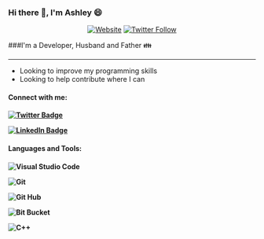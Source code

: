 ### Hi there :wave:, I'm Ashley :smile:
<p align="center">
  <a href="https://Asherz2013.github.io" target="_blank"><img alt="Website" src="https://img.shields.io/website?style=for-the-badge&url=https%3A%2F%2FAsherz2013.github.io"></a>
  <a href="https://twitter.com/asherz2009" target="_blank"><img alt="Twitter Follow" src="https://img.shields.io/twitter/follow/asherz2009?color=1DA1F2&logo=Twitter&style=for-the-badge"></a>
</p>

###I'm a Developer, Husband and Father :family: </h3>

<hr>

<ul>
<li>Looking to improve my programming skills
<li>Looking to help contribute where I can
</ul>

<h4>Connect with me:<h4>
<p>
  
  [![Twitter Badge](https://img.shields.io/badge/Twitter-1DA1F2?style=for-the-badge&logo=twitter&logoColor=white)](https://www.twitter.com/asherz2009/)
  
  [![LinkedIn Badge](https://img.shields.io/badge/LinkedIn-0077B5?style=for-the-badge&logo=linkedin&logoColor=white)](https://www.linkedin.com/in/ashley-shaw-58487a15/)
    
</p>

<h4>Languages and Tools:<h4>
<p>
  
  ![Visual Studio Code](https://img.shields.io/badge/VSCode-0078D4?style=for-the-badge&logo=visual%20studio%20code&logoColor=white)
  
  ![Git](https://img.shields.io/badge/GIT-E44C30?style=for-the-badge&logo=git&logoColor=white)
  
  ![Git Hub](https://img.shields.io/badge/GitHub-100000?style=for-the-badge&logo=github&logoColor=white)
  
  ![Bit Bucket](https://img.shields.io/badge/Bitbucket-0747a6?style=for-the-badge&logo=bitbucket&logoColor=white)
  
  ![C++](https://img.shields.io/badge/C%2B%2B-00599C?style=for-the-badge&logo=c%2B%2B&logoColor=white)
  
<p>
